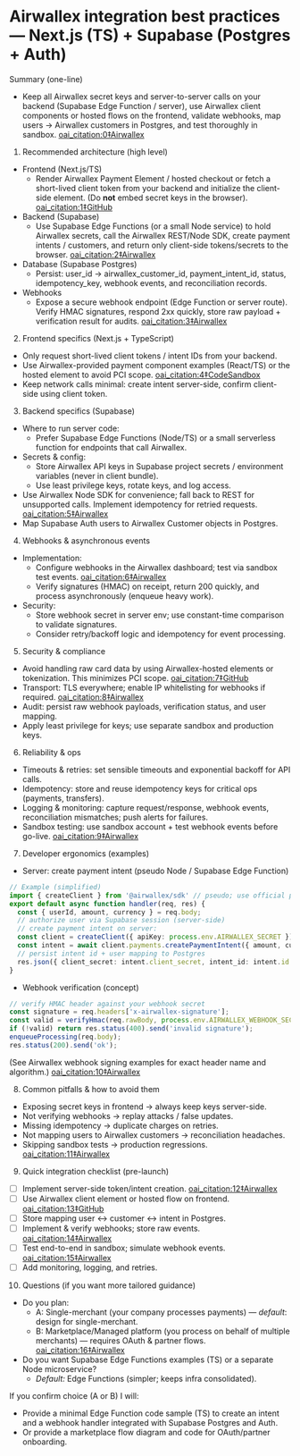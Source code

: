 # Airwallex integration best practices — Next.js (TS) + Supabase (Postgres + Auth)

Summary (one-line)
- Keep all Airwallex secret keys and server-to-server calls on your backend (Supabase Edge Function / server), use Airwallex client components or hosted flows on the frontend, validate webhooks, map users → Airwallex customers in Postgres, and test thoroughly in sandbox.  [oai_citation:0‡Airwallex](https://www.airwallex.com/docs/developer-tools__sandbox-environment-overview?utm_source=chatgpt.com)

1) Recommended architecture (high level)
- Frontend (Next.js/TS)
  - Render Airwallex Payment Element / hosted checkout or fetch a short-lived client token from your backend and initialize the client-side element. (Do **not** embed secret keys in the browser).  [oai_citation:1‡GitHub](https://github.com/airwallex/airwallex-payment-demo?utm_source=chatgpt.com)
- Backend (Supabase)
  - Use Supabase Edge Functions (or a small Node service) to hold Airwallex secrets, call the Airwallex REST/Node SDK, create payment intents / customers, and return only client-side tokens/secrets to the browser.  [oai_citation:2‡Airwallex](https://www.airwallex.com/docs/developer-tools__sdks__server-side-sdks-%28beta%29?utm_source=chatgpt.com)
- Database (Supabase Postgres)
  - Persist: user_id → airwallex_customer_id, payment_intent_id, status, idempotency_key, webhook events, and reconciliation records.
- Webhooks
  - Expose a secure webhook endpoint (Edge Function or server route). Verify HMAC signatures, respond 2xx quickly, store raw payload + verification result for audits.  [oai_citation:3‡Airwallex](https://www.airwallex.com/docs/developer-tools__listen-for-webhook-events?utm_source=chatgpt.com)

2) Frontend specifics (Next.js + TypeScript)
- Only request short-lived client tokens / intent IDs from your backend.
- Use Airwallex-provided payment component examples (React/TS) or the hosted element to avoid PCI scope.  [oai_citation:4‡CodeSandbox](https://codesandbox.io/s/airwallex-payment-demo-react-typescript-buuhk?utm_source=chatgpt.com)
- Keep network calls minimal: create intent server-side, confirm client-side using client token.

3) Backend specifics (Supabase)
- Where to run server code:
  - Prefer Supabase Edge Functions (Node/TS) or a small serverless function for endpoints that call Airwallex.
- Secrets & config:
  - Store Airwallex API keys in Supabase project secrets / environment variables (never in client bundle).
  - Use least privilege keys, rotate keys, and log access.
- Use Airwallex Node SDK for convenience; fall back to REST for unsupported calls. Implement idempotency for retried requests.  [oai_citation:5‡Airwallex](https://www.airwallex.com/docs/developer-tools__sdks__server-side-sdks-%28beta%29?utm_source=chatgpt.com)
- Map Supabase Auth users to Airwallex Customer objects in Postgres.

4) Webhooks & asynchronous events
- Implementation:
  - Configure webhooks in the Airwallex dashboard; test via sandbox test events.  [oai_citation:6‡Airwallex](https://www.airwallex.com/docs/developer-tools__test-webhook-event-payloads?utm_source=chatgpt.com)
  - Verify signatures (HMAC) on receipt, return 200 quickly, and process asynchronously (enqueue heavy work).
- Security:
  - Store webhook secret in server env; use constant-time comparison to validate signatures.
  - Consider retry/backoff logic and idempotency for event processing.

5) Security & compliance
- Avoid handling raw card data by using Airwallex-hosted elements or tokenization. This minimizes PCI scope.  [oai_citation:7‡GitHub](https://github.com/airwallex/airwallex-payment-demo?utm_source=chatgpt.com)
- Transport: TLS everywhere; enable IP whitelisting for webhooks if required.  [oai_citation:8‡Airwallex](https://www.airwallex.com/docs/payments__integration-checklist?utm_source=chatgpt.com)
- Audit: persist raw webhook payloads, verification status, and user mapping.
- Apply least privilege for keys; use separate sandbox and production keys.

6) Reliability & ops
- Timeouts & retries: set sensible timeouts and exponential backoff for API calls.
- Idempotency: store and reuse idempotency keys for critical ops (payments, transfers).
- Logging & monitoring: capture request/response, webhook events, reconciliation mismatches; push alerts for failures.
- Sandbox testing: use sandbox account + test webhook events before go-live.  [oai_citation:9‡Airwallex](https://www.airwallex.com/docs/developer-tools__sandbox-environment-overview?utm_source=chatgpt.com)

7) Developer ergonomics (examples)
- Server: create payment intent (pseudo Node / Supabase Edge Function)
```ts
// Example (simplified)
import { createClient } from '@airwallex/sdk' // pseudo; use official package / REST per docs
export default async function handler(req, res) {
  const { userId, amount, currency } = req.body;
  // authorize user via Supabase session (server-side)
  // create payment intent on server:
  const client = createClient({ apiKey: process.env.AIRWALLEX_SECRET });
  const intent = await client.payments.createPaymentIntent({ amount, currency, /* ... */ });
  // persist intent id + user mapping to Postgres
  res.json({ client_secret: intent.client_secret, intent_id: intent.id });
}
```
- Webhook verification (concept)
```ts
// verify HMAC header against your webhook secret
const signature = req.headers['x-airwallex-signature'];
const valid = verifyHmac(req.rawBody, process.env.AIRWALLEX_WEBHOOK_SECRET, signature);
if (!valid) return res.status(400).send('invalid signature');
enqueueProcessing(req.body);
res.status(200).send('ok');
```
(See Airwallex webhook signing examples for exact header name and algorithm.)  [oai_citation:10‡Airwallex](https://www.airwallex.com/docs/developer-tools__listen-for-webhook-events__code-examples?utm_source=chatgpt.com)

8) Common pitfalls & how to avoid them
- Exposing secret keys in frontend → always keep keys server-side.
- Not verifying webhooks → replay attacks / false updates.
- Missing idempotency → duplicate charges on retries.
- Not mapping users to Airwallex customers → reconciliation headaches.
- Skipping sandbox tests → production regressions.  [oai_citation:11‡Airwallex](https://www.airwallex.com/docs/payments__integration-checklist?utm_source=chatgpt.com)

9) Quick integration checklist (pre-launch)
- [ ] Implement server-side token/intent creation.  [oai_citation:12‡Airwallex](https://www.airwallex.com/docs/payments__native-api?utm_source=chatgpt.com)
- [ ] Use Airwallex client element or hosted flow on frontend.  [oai_citation:13‡GitHub](https://github.com/airwallex/airwallex-payment-demo?utm_source=chatgpt.com)
- [ ] Store mapping user ↔ customer ↔ intent in Postgres.
- [ ] Implement & verify webhooks; store raw events.  [oai_citation:14‡Airwallex](https://www.airwallex.com/docs/developer-tools__listen-for-webhook-events?utm_source=chatgpt.com)
- [ ] Test end-to-end in sandbox; simulate webhook events.  [oai_citation:15‡Airwallex](https://www.airwallex.com/docs/developer-tools__test-webhook-event-payloads?utm_source=chatgpt.com)
- [ ] Add monitoring, logging, and retries.

10) Questions (if you want more tailored guidance)
- Do you plan:
  - A: Single-merchant (your company processes payments) — *default*: design for single-merchant.
  - B: Marketplace/Managed platform (you process on behalf of multiple merchants) — requires OAuth & partner flows.  [oai_citation:16‡Airwallex](https://www.airwallex.com/docs/developer-tools__integration-guide?utm_source=chatgpt.com)
- Do you want Supabase Edge Functions examples (TS) or a separate Node microservice?  
  - *Default:* Edge Functions (simpler; keeps infra consolidated).

If you confirm choice (A or B) I will:
- Provide a minimal Edge Function code sample (TS) to create an intent and a webhook handler integrated with Supabase Postgres and Auth.
- Or provide a marketplace flow diagram and code for OAuth/partner onboarding.
